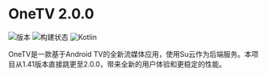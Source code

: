 # OneTV  2.0.0

![版本](https://img.shields.io/badge/版本-2.0.0-blue)
![构建状态](https://img.shields.io/badge/构建-通过-brightgreen)
![Kotlin](https://img.shields.io/badge/Kotlin-2.1.10-blue.svg?logo=kotlin)

OneTV是一款基于Android TV的全新流媒体应用，使用Su云作为后端服务。本项目从1.41版本直接跳更至2.0.0，带来全新的用户体验和更稳定的性能。


